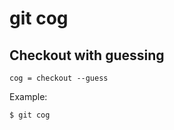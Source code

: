 # git cog

## Checkout with guessing

```gitconfig
cog = checkout --guess
```

Example:

```sh
$ git cog
```
